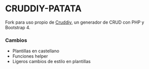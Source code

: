 # CRUDDIY-PATATA

Fork para uso propio de [Cruddiy](https://github.com/jan-vandenberg/cruddiy), un generador de CRUD con PHP y Bootstrap 4.

### Cambios 
* Plantillas en castellano
* Funciones helper 
* Ligeros cambios de estilo en plantillas

